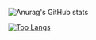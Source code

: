 ![Anurag's GitHub stats](https://github-readme-stats.vercel.app/api?username=Raymond1030&show_icons=true&theme=radical)

[![Top Langs](https://github-readme-stats.vercel.app/api/top-langs/?username=Raymond1030&layout=compact)](https://github.com/anuraghazra/github-readme-stats)

